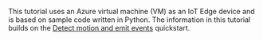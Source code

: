 This tutorial uses an Azure virtual machine (VM) as an IoT Edge device and is based on sample code written in Python. The information in this tutorial builds on the [Detect motion and emit events](../../../detect-motion-emit-events-quickstart.md) quickstart.
